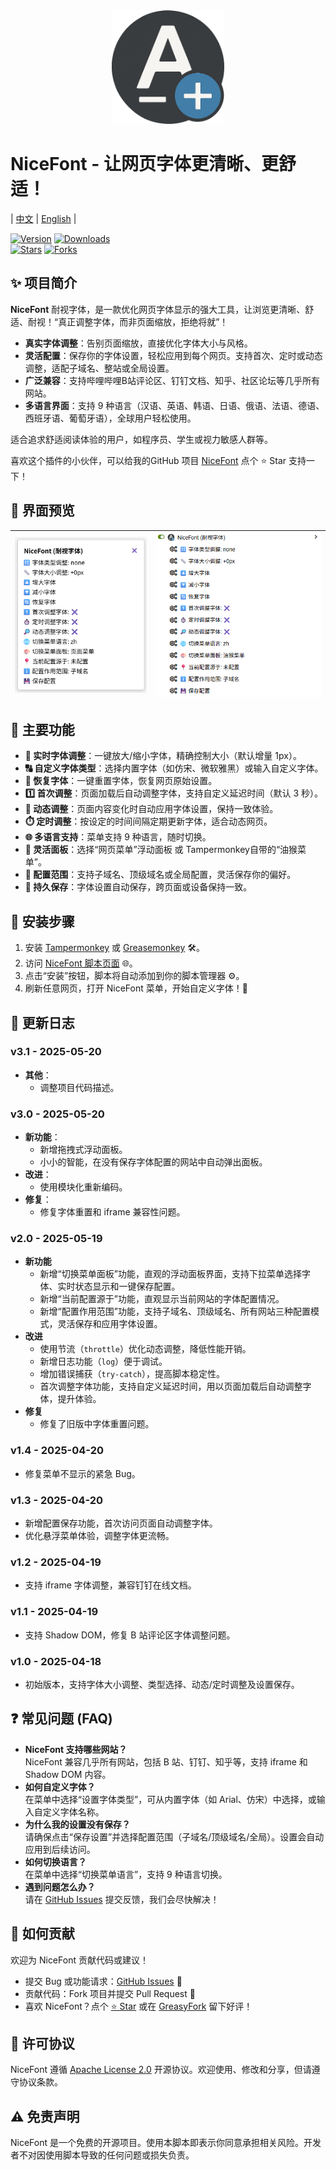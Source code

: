 <div align="center">
  <img src="https://raw.githubusercontent.com/10D24D/NiceFont/main/static/logo.png" width="180" alt="NiceFont Logo"/>
</div>

# NiceFont - 让网页字体更清晰、更舒适！

| [中文](https://github.com/10D24D/NiceFont/blob/main/README.md) | [English](https://github.com/10D24D/NiceFont/blob/main/docs/README_EN.md) |

[![Version](https://img.shields.io/greasyfork/v/533232?style=for-the-badge&label=版本&logo=velog&logoColor=BE95FF&color=7B68EE)](https://greasyfork.org/scripts/533232-nicefont) 
[![Downloads](https://img.shields.io/greasyfork/dt/533232?style=for-the-badge&label=用户安装量&logo=bilibili&logoColor=78FF96)](https://greasyfork.org/scripts/533232-nicefont)  
[![Stars](https://img.shields.io/github/stars/10D24D/NiceFont?style=for-the-badge&label=Stars&logo=undertale&logoColor=red&color=orange)](https://github.com/10D24D/NiceFont) 
[![Forks](https://img.shields.io/github/forks/10D24D/NiceFont?style=for-the-badge&label=Forks&logo=stackshare&logoColor=green&color=0AC18E)](https://github.com/10D24D/NiceFont)

## ✨ 项目简介

**NiceFont** 耐视字体，是一款优化网页字体显示的强大工具，让浏览更清晰、舒适、耐视！“真正调整字体，而非页面缩放，拒绝将就”！
- **真实字体调整**：告别页面缩放，直接优化字体大小与风格。  
- **灵活配置**：保存你的字体设置，轻松应用到每个网页。支持首次、定时或动态调整，适配子域名、整站或全局设置。 
- **广泛兼容**：支持哔哩哔哩B站评论区、钉钉文档、知乎、社区论坛等几乎所有网站。 
- **多语言界面**：支持 9 种语言（汉语、英语、韩语、日语、俄语、法语、德语、西班牙语、葡萄牙语），全球用户轻松使用。

适合追求舒适阅读体验的用户，如程序员、学生或视力敏感人群等。

喜欢这个插件的小伙伴，可以给我的GitHub 项目 [NiceFont](https://github.com/10D24D/NiceFont) 点个 ⭐ Star 支持一下！

## 🎨 界面预览

| ![UI 1](https://raw.githubusercontent.com/10D24D/NiceFont/refs/heads/main/static/ui_1_zh.png) | ![UI 2](https://raw.githubusercontent.com/10D24D/NiceFont/refs/heads/main/static/ui_2_zh.png) |
| :-----------------------------------------------------------------------------------------: | :-----------------------------------------------------------------------------------------: |

## 📑 主要功能

- **📏 实时字体调整**：一键放大/缩小字体，精确控制大小（默认增量 1px）。
- **🔠 自定义字体类型**：选择内置字体（如仿宋、微软雅黑）或输入自定义字体。
- **🔄 恢复字体**：一键重置字体，恢复网页原始设置。
- **1️⃣ 首次调整**：页面加载后自动调整字体，支持自定义延迟时间（默认 3 秒）。
- **🔎 动态调整**：页面内容变化时自动应用字体设置，保持一致体验。
- **⏱️ 定时调整**：按设定的时间间隔定期更新字体，适合动态网页。
- **🌐 多语言支持**：菜单支持 9 种语言，随时切换。
- **🎨 灵活面板**：选择“网页菜单”浮动面板 或 Tampermonkey自带的“油猴菜单”。
- **📍 配置范围**：支持子域名、顶级域名或全局配置，灵活保存你的偏好。
- **💾 持久保存**：字体设置自动保存，跨页面或设备保持一致。

## 🚀 安装步骤

1. 安装 [Tampermonkey](https://www.tampermonkey.net/) 或 [Greasemonkey](https://www.greasespot.net/) 🛠️。
2. 访问 [NiceFont 脚本页面](https://greasyfork.org/zh-CN/scripts/533232-nicefont) 🌐。
3. 点击“安装”按钮，脚本将自动添加到你的脚本管理器 ⚙️。
4. 刷新任意网页，打开 NiceFont 菜单，开始自定义字体！🔄

## 📜 更新日志

### v3.1 - 2025-05-20
- **其他**：
  - 调整项目代码描述。

### v3.0 - 2025-05-20
- **新功能**：
  - 新增拖拽式浮动面板。
  - 小小的智能，在没有保存字体配置的网站中自动弹出面板。
- **改进**：
  - 使用模块化重新编码。
- **修复**：
  - 修复字体重置和 iframe 兼容性问题。

### v2.0 - 2025-05-19
- **新功能**
  - 新增“切换菜单面板”功能，直观的浮动面板界面，支持下拉菜单选择字体、实时状态显示和一键保存配置。
  - 新增“当前配置源于”功能，直观显示当前网站的字体配置情况。
  - 新增“配置作用范围”功能，支持子域名、顶级域名、所有网站三种配置模式，灵活保存和应用字体设置。
- **改进**
  - 使用节流（`throttle`）优化动态调整，降低性能开销。
  - 新增日志功能（`log`）便于调试。
  - 增加错误捕获（`try-catch`），提高脚本稳定性。
  - 首次调整字体功能，支持自定义延迟时间，用以页面加载后自动调整字体，提升体验。
- **修复**
  - 修复了旧版中字体重置问题。

### v1.4 - 2025-04-20
- 修复菜单不显示的紧急 Bug。

### v1.3 - 2025-04-20
- 新增配置保存功能，首次访问页面自动调整字体。
- 优化悬浮菜单体验，调整字体更流畅。

### v1.2 - 2025-04-19
- 支持 iframe 字体调整，兼容钉钉在线文档。

### v1.1 - 2025-04-19
- 支持 Shadow DOM，修复 B 站评论区字体调整问题。

### v1.0 - 2025-04-18
- 初始版本，支持字体大小调整、类型选择、动态/定时调整及设置保存。

## ❓ 常见问题 (FAQ)

- **NiceFont 支持哪些网站？**  
  NiceFont 兼容几乎所有网站，包括 B 站、钉钉、知乎等，支持 iframe 和 Shadow DOM 内容。
- **如何自定义字体？**  
  在菜单中选择“设置字体类型”，可从内置字体（如 Arial、仿宋）中选择，或输入自定义字体名称。
- **为什么我的设置没有保存？**  
  请确保点击“保存设置”并选择配置范围（子域名/顶级域名/全局）。设置会自动应用到后续访问。
- **如何切换语言？**  
  在菜单中选择“切换菜单语言”，支持 9 种语言切换。
- **遇到问题怎么办？**  
  请在 [GitHub Issues](https://github.com/10D24D/NiceFont/issues) 提交反馈，我们会尽快解决！

## 🤝 如何贡献

欢迎为 NiceFont 贡献代码或建议！  
- 提交 Bug 或功能请求：[GitHub Issues](https://github.com/10D24D/NiceFont/issues) 📝  
- 贡献代码：Fork 项目并提交 Pull Request 🚀  
- 喜欢 NiceFont？点个 [⭐ Star](https://github.com/10D24D/NiceFont) 或在 [GreasyFork](https://greasyfork.org/zh-CN/scripts/533232-nicefont) 留下好评！

## 📝 许可协议

NiceFont 遵循 [Apache License 2.0](https://www.apache.org/licenses/LICENSE-2.0) 开源协议。欢迎使用、修改和分享，但请遵守协议条款。

## ⚠️ 免责声明

NiceFont 是一个免费的开源项目。使用本脚本即表示你同意承担相关风险。开发者不对因使用脚本导致的任何问题或损失负责。

